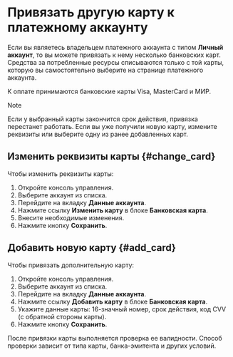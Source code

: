 # Привязать другую карту к платежному аккаунту

Если вы являетесь владельцем платежного аккаунта с типом **Личный аккаунт**, то вы можете привязать к нему несколько банковских карт.
Средства за потребленные ресурсы списываются только с той карты, которую вы самостоятельно выберите на странице платежного аккаунта. 

К оплате принимаются банковские карты Visa, MasterCard и МИР.

> [!NOTE]
> Если у выбранный карты закончится срок действия, привязка перестанет работать. Если вы уже получили новую карту, измените реквизиты или выберите одну из ранее добавленных карт.  

## **Изменить реквизиты карты** {#change_card}

Чтобы изменить реквизиты карты: 
1. Откройте консоль управления.
2. Выберите аккаунт из списка. 
1. Перейдите на вкладку **Данные аккаунта**.
1. Нажмите ссылку **Изменить карту** в блоке **Банковская карта**.
1. Внесите необходимые изменения.
1. Нажмите кнопку **Сохранить**.

## **Добавить новую карту** {#add_card}

Чтобы привязать дополнительную карту: 
1. Откройте консоль управления.
2. Выберите аккаунт из списка. 
1. Перейдите на вкладку **Данные аккаунта**.
1. Нажмите ссылку **Добавить карту** в блоке **Банковская карта**.
1. Укажите данные карты: 16-значный номер, срок действия, код CVV (с обратной стороны карты).
1. Нажмите кнопку **Сохранить**.

После привязки карты выполняется проверка ее валидности. Способ проверки зависит от типа карты, банка-эмитента и других условий.
